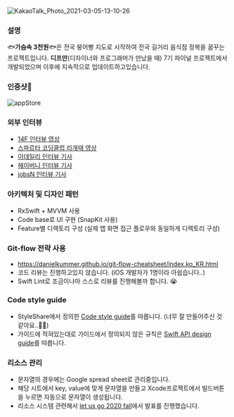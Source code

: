 ![KakaoTalk_Photo_2021-03-05-13-10-26](https://user-images.githubusercontent.com/7058293/110066182-30213500-7db4-11eb-881e-fa3ea0537b7a.png)
### 설명
🐟**가슴속 3천원**🐟은 전국 붕어빵 지도로 시작하여 전국 길거리 음식점 정복을 꿈꾸는 프로젝트입니다. **디프만**(디자이너와 프로그래머가 만났을 때) 7기 파이널 프로젝트에서 개발되었으며 이후에 지속적으로 업데이트하고있습니다.

### 인증샷🎉
![appStore](https://user-images.githubusercontent.com/7058293/110067262-b179c700-7db6-11eb-8451-223956dca69d.jpg)

### 외부 인터뷰
- [14F 인터뷰 영상](https://www.youtube.com/watch?v=KUZHQpH0M_E)
- [스파르타 코딩클럽 리개때 영상](https://youtu.be/v_uhNhJL2g8)
- [이데일리 인터뷰 기사](https://news.naver.com/main/read.nhn?mode=LSD&mid=sec&sid1=102&oid=018&aid=0004791608)
- [헤이버니 인터뷰 기사](https://heybunny.io/blog/?q=YToxOntzOjEyOiJrZXl3b3JkX3R5cGUiO3M6MzoiYWxsIjt9&bmode=view&idx=5770611&t=board)
- [jobsN 인터뷰 기사](https://post.naver.com/viewer/postView.nhn?volumeNo=30131742&memberNo=27908841&vType=VERTICAL)

### 아키텍처 및 디자인 패턴
- RxSwift + MVVM 사용
- Code base로 UI 구현 (SnapKit 사용)
- Feature별 디렉토리 구성 (실제 앱 화면 접근 플로우와 동일하게 디렉토리 구성)

### Git-flow 전략 사용
- https://danielkummer.github.io/git-flow-cheatsheet/index.ko_KR.html
- 코드 리뷰는 진행하고있지 않습니다. (iOS 개발자가 1명이라 아쉽습니다..)
- Swift Lint로 조금이나마 스스로 리뷰를 진행해볼까 합니다. 😭

### Code style guide
- StyleShare에서 정의한 [Code style guide](https://github.com/StyleShare/swift-style-guide)를 따릅니다. (너무 잘 만들어주신 것 같아요..🙇‍♂️)
- 가이드에 적혀있는대로 가이드에서 정의되지 않은 규칙은 [Swift API design guide](https://swift.org/documentation/api-design-guidelines/)를 따릅니다.

### 리소스 관리
- 문자열의 경우에는 Google spread sheet로 관리중입니다.
- 해당 시트에서 key, value에 맞게 문자열을 만들고 Xcode프로젝트에서 빌드버튼을 누르면 자동으로 문자열이 생성됩니다.
- 리소스 시스템 관련해서 [let us go 2020 fall](https://let-us-go-2020-fall.vercel.app/)에서 발표를 진행했습니다.
